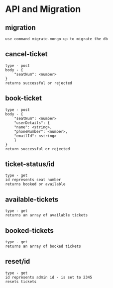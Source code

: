 # API and Migration 

## migration 
    use command migrate-mongo up to migrate the db

## cancel-ticket
    type - post
    body - {
        "seatNum": <number>
    }
    returns successful or rejected

## book-ticket
    type - post
    body - {
        "seatNum": <number>
        "userDetails": {
		"name": <string>,
		"phoneNumber": <number>,
		"emailId": <string>
	    }
    }
    return successful or rejected

## ticket-status/id 
    type - get
    id represents seat number       
    returns booked or available
     
## available-tickets
    type - get
    returns an array of available tickets

## booked-tickets
    type - get
    returns an array of booked tickets

## reset/id
    type - get
    id represents admin id - is set to 2345
    resets tickets    